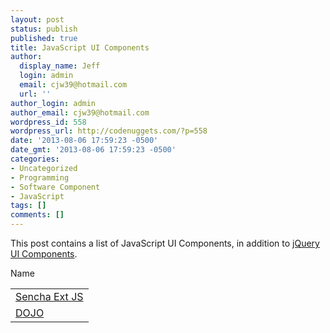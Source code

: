 ```yaml
---
layout: post
status: publish
published: true
title: JavaScript UI Components
author:
  display_name: Jeff
  login: admin
  email: cjw39@hotmail.com
  url: ''
author_login: admin
author_email: cjw39@hotmail.com
wordpress_id: 558
wordpress_url: http://codenuggets.com/?p=558
date: '2013-08-06 17:59:23 -0500'
date_gmt: '2013-08-06 17:59:23 -0500'
categories:
- Uncategorized
- Programming
- Software Component
- JavaScript
tags: []
comments: []
---
```

This post contains a list of JavaScript UI Components, in addition to <a href="http://codenuggets.com/2013/03/04/jquery-easyui/">jQuery UI Components</a>.

<table>
<tr>
<thead>Name</thead>
</tr>
</tr>
<td><a href="http://www.sencha.com/products/extjs/">Sencha Ext JS</a></td>
</tr>
</tr>
<td><a href="http://dojotoolkit.org/">DOJO</a></td>
</tr>
</table>
